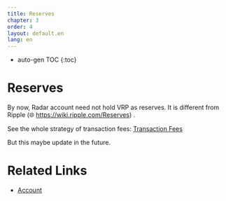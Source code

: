 ```yaml
---
title: Reserves
chapter: 3
order: 4
layout: default.en
lang: en
---
```


* auto-gen TOC
{:toc}

# Reserves

By now, Radar account need not hold VRP as reserves. It is different from Ripple (🌐 <https://wiki.ripple.com/Reserves>) .

See the whole strategy of transaction fees: [Transaction Fees](../../introduction/transaction_fee)

But this maybe update in the future.

# Related Links
  * [Account](../../ds/account)


